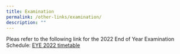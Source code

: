 ```yaml
---
title: Examination
permalink: /other-links/examination/
description: ""
---
```

Pleas refer to the following link for the 2022 End of Year Examination Schedule: 
[EYE 2022 timetable](/files/timetable.pdf)